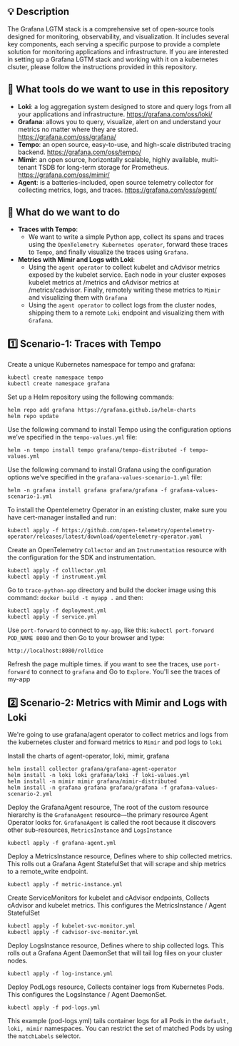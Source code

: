 ## 💡 Description
The Grafana LGTM stack is a comprehensive set of open-source tools designed for monitoring, observability, and visualization. It includes several key components, each serving a specific purpose to provide a complete solution for monitoring applications and infrastructure. If you are interested in setting up a Grafana LGTM stack and working with it on a kubernetes clsuter, please follow the instructions provided in this repository.

## :wrench: What tools do we want to use in this repository
  - **Loki**: a log aggregation system designed to store and query logs from all your applications and infrastructure. https://grafana.com/oss/loki/
  - **Grafana**: allows you to query, visualize, alert on and understand your metrics no matter where they are stored. https://grafana.com/oss/grafana/
  - **Tempo**: an open source, easy-to-use, and high-scale distributed tracing backend. https://grafana.com/oss/tempo/
  - **Mimir**: an open source, horizontally scalable, highly available, multi-tenant TSDB for long-term storage for Prometheus. https://grafana.com/oss/mimir/
  - **Agent**: is a batteries-included, open source telemetry collector for collecting metrics, logs, and traces. https://grafana.com/oss/agent/

## 🔎 What do we want to do
  - **Traces with Tempo**:
     - We want to write a simple Python app, collect its spans and traces using the `OpenTelemetry Kubernetes operator`, forward these traces to `Tempo`, and finally visualize the traces using `Grafana`.
  - **Metrics with Mimir and Logs with Loki**:
     - Using the `agent operator` to collect kubelet and cAdvisor metrics exposed by the kubelet service. Each node in your cluster exposes kubelet metrics at /metrics and cAdvisor metrics at /metrics/cadvisor. Finally, remotely writing these metrics to `Mimir` and visualizing them with `Grafana`
     - Using the `agent operator` to collect logs from the cluster nodes, shipping them to a remote `Loki` endpoint and visualizing them with `Grafana`.


## :one: Scenario-1: Traces with Tempo

Create a unique Kubernetes namespace for tempo and grafana:

    kubectl create namespace tempo
    kubectl create namespace grafana

Set up a Helm repository using the following commands:

    helm repo add grafana https://grafana.github.io/helm-charts
    helm repo update

Use the following command to install Tempo using the configuration options we’ve specified in the `tempo-values.yml` file:

    helm -n tempo install tempo grafana/tempo-distributed -f tempo-values.yml

Use the following command to install Grafana using the configuration options we’ve specified in the `grafana-values-scenario-1.yml` file:

    helm -n grafana install grafana grafana/grafana -f grafana-values-scenario-1.yml

To install the Opentelemetry Operator in an existing cluster, make sure you have cert-manager installed and run:

    kubectl apply -f https://github.com/open-telemetry/opentelemetry-operator/releases/latest/download/opentelemetry-operator.yaml

Create an OpenTelemetry `Collector` and an `Instrumentation` resource with the configuration for the SDK and instrumentation.

    kubectl apply -f colllector.yml
    kubectl apply -f instrument.yml

Go to `trace-python-app` directory and build the docker image using this command: `docker build -t myapp .` and then:

    kubectl apply -f deployment.yml
    kubectl apply -f service.yml

Use `port-forward` to connect to `my-app`, like this: `kubectl port-forward POD_NAME 8080` and then Go to your browser and type:

    http://localhost:8080/rolldice

Refresh the page multiple times. if you want to see the traces, use `port-forward` to connect to `grafana` and Go to `Explore`. You'll see the traces of my-app


## :two: Scenario-2: Metrics with Mimir and Logs with Loki

We're going to use grafana/agent operator to collect metrics and logs from the kubernetes cluster and forward metrics to `Mimir` and pod logs to `loki`

Install the charts of agent-operator, loki, mimir, grafana

    helm install collector grafana/grafana-agent-operator
    helm install -n loki loki grafana/loki -f loki-values.yml
    helm install -n mimir mimir grafana/mimir-distributed
    helm install -n grafana grafana grafana/grafana -f grafana-values-scenario-2.yml

Deploy the GrafanaAgent resource, The root of the custom resource hierarchy is the `GrafanaAgent` resource—the primary resource Agent Operator looks for. `GrafanaAgent` is called the root because it discovers other sub-resources, `MetricsInstance` and `LogsInstance`

    kubectl apply -f grafana-agent.yml

Deploy a MetricsInstance resource, Defines where to ship collected metrics. This rolls out a Grafana Agent StatefulSet that will scrape and ship metrics to a remote_write endpoint.

    kubectl apply -f metric-instance.yml

Create ServiceMonitors for kubelet and cAdvisor endpoints, Collects cAdvisor and kubelet metrics. This configures the MetricsInstance / Agent StatefulSet

    kubectl apply -f kubelet-svc-monitor.yml
    kubectl apply -f cadvisor-svc-monitor.yml

Deploy LogsInstance resource, Defines where to ship collected logs. This rolls out a Grafana Agent DaemonSet that will tail log files on your cluster nodes.

    kubectl apply -f log-instance.yml

Deploy PodLogs resource, Collects container logs from Kubernetes Pods. This configures the LogsInstance / Agent DaemonSet.

    kubectl apply -f pod-logs.yml
This example (pod-logs.yml) tails container logs for all Pods in the `default, loki, mimir` namespaces. You can restrict the set of matched Pods by using the `matchLabels` selector. 
